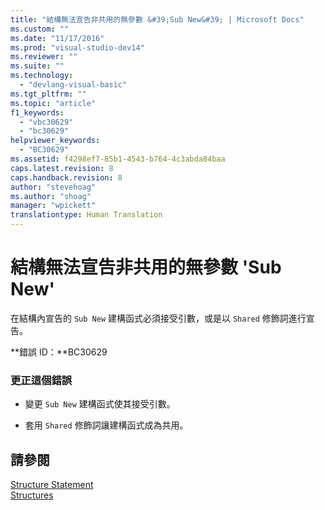 ```yaml
---
title: "結構無法宣告非共用的無參數 &#39;Sub New&#39; | Microsoft Docs"
ms.custom: ""
ms.date: "11/17/2016"
ms.prod: "visual-studio-dev14"
ms.reviewer: ""
ms.suite: ""
ms.technology: 
  - "devlang-visual-basic"
ms.tgt_pltfrm: ""
ms.topic: "article"
f1_keywords: 
  - "vbc30629"
  - "bc30629"
helpviewer_keywords: 
  - "BC30629"
ms.assetid: f4298ef7-85b1-4543-b764-4c3abda84baa
caps.latest.revision: 8
caps.handback.revision: 8
author: "stevehoag"
ms.author: "shoag"
manager: "wpickett"
translationtype: Human Translation
---
```

# 結構無法宣告非共用的無參數 &#39;Sub New&#39;
在結構內宣告的 `Sub New` 建構函式必須接受引數，或是以 `Shared` 修飾詞進行宣告。  
  
 **錯誤 ID：**BC30629  
  
### 更正這個錯誤  
  
-   變更 `Sub New` 建構函式使其接受引數。  
  
-   套用 `Shared` 修飾詞讓建構函式成為共用。  
  
## 請參閱  
 [Structure Statement](../../visual-basic/language-reference/statements/structure-statement.md)   
 [Structures](../../visual-basic/programming-guide/language-features/data-types/structures.md)
